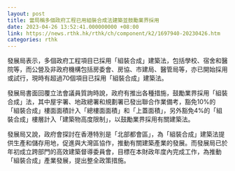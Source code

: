 ```yaml
---
layout: post
title: 當局稱多個政府工程已用組裝合成法建築並鼓勵業界採用
date: 2023-04-26 13:52:41.000000000 +08:00
link: https://news.rthk.hk/rthk/ch/component/k2/1697940-20230426.htm
categories: rthk
---
```


發展局表示，多個政府工程項目已採用「組裝合成」建築法，包括學校、宿舍和醫院等，而公營及非政府機構包括房委會、房協、市建局、醫管局等，亦已開始採用或試行，現時有超過70個項目已採用「組裝合成」建築法。

發展局書面回覆立法會議員質詢時說，政府有推出各種措施，鼓勵業界採用「組裝合成」法，其中屋宇署、地政總署和規劃署已發出聯合作業備考，豁免10%的「組裝合成」樓面面積計入「總樓面面積」和「上蓋面積」，另外豁免4%的「組裝合成」樓層計入「建築物高度限制」，以鼓勵業界採用有關建築法。

發展局又說，政府會探討在香港特別是「北部都會區」，為「組裝合成」建築法提供生產和儲存用地，促進與大灣區協作，推動有關建築產業的發展。而發展局已於年初成立跨部門的高效建築督導委員會，目標在本財政年度內完成工作，為推動「組裝合成」產業發展，提出整全政策措施。

